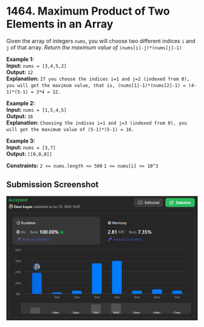 # 1464. Maximum Product of Two Elements in an Array

Given the array of integers `nums`, you will choose two different indices `i` and `j` of that array. *Return the maximum value of* `(nums[i]-j)*(nums[j]-1)`

**Example 1:**  
    **Input:** `nums = [3,4,5,2]`  
    **Output:** `12`  
    **Explanation:** `If you choose the indices i=1 and j=2 (indexed from 0), you will get the maximum value, that is, (nums[1]-1)*(nums[2]-1) = (4-1)*(5-1) = 3*4 = 12.`  

**Example 2:**  
    **Input:** `nums = [1,5,4,5]`  
    **Output:** `16`  
    **Explanation:** `Choosing the indices i=1 and j=3 (indexed from 0), you will get the maximum value of (5-1)*(5-1) = 16.`  

**Example 3:**  
    **Input:** `nums = [3,7]`  
    **Output:** `[[0,0,0]]`  

**Constraints:**
    `2 <= nums.length <= 500`
    `1 <= nums[i] <= 10^3`

## Submission Screenshot

![Image](./max-product-of-two-elements-in-array.png)